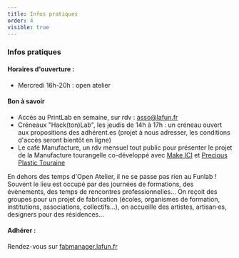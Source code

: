```yaml
---
title: Infos pratiques
order: 4
visible: true
---
```

### Infos pratiques
#### Horaires d'ouverture :

* Mercredi 16h-20h : open atelier


#### Bon à savoir
* Accès au PrintLab en semaine, sur rdv : asso@lafun.fr
* Créneaux "Hack(ton)Lab", les jeudis de 14h à 17h : un créneau ouvert aux propositions des adhérent.es (projet à nous adresser, les conditions d'accès seront bientôt en ligne)
* Le café Manufacture, un rdv mensuel tout public pour présenter le projet de la Manufacture tourangelle co-développé avec [Make ICI](https://makeici.org/) et [Precious Plastic Touraine](https://preciousplastictouraine.fr/) 

En dehors des temps d'Open Atelier, il ne se passe pas rien au Funlab ! Souvent le lieu est occupé par des journées de formations, des évènements, des temps de rencontres professionnelles... On reçoit des groupes pour un projet de fabrication (écoles, organismes de formation, institutions, associations, collectifs...), on accueille des artistes, artisan·es, designers pour des résidences...

#### Adhérer :
Rendez-vous sur [fabmanager.lafun.fr](https://fabmanager.lafun.fr/#!/)